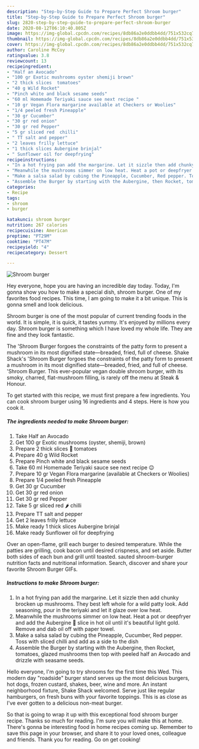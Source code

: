 ```yaml
---
description: "Step-by-Step Guide to Prepare Perfect Shroom burger"
title: "Step-by-Step Guide to Prepare Perfect Shroom burger"
slug: 2820-step-by-step-guide-to-prepare-perfect-shroom-burger
date: 2020-08-12T06:10:40.805Z
image: https://img-global.cpcdn.com/recipes/8db86a2e0ddbb4dd/751x532cq70/shroom-burger-recipe-main-photo.jpg
thumbnail: https://img-global.cpcdn.com/recipes/8db86a2e0ddbb4dd/751x532cq70/shroom-burger-recipe-main-photo.jpg
cover: https://img-global.cpcdn.com/recipes/8db86a2e0ddbb4dd/751x532cq70/shroom-burger-recipe-main-photo.jpg
author: Caroline McCoy
ratingvalue: 3.8
reviewcount: 13
recipeingredient:
- "Half an Avocado"
- "100 gr Exotic mushrooms oyster shemiji brown"
- "2 thick slices  tomatoes"
- "40 g Wild Rocket"
- "Pinch white and black sesame seeds"
- "60 ml Homemade Teriyaki sauce see next recipe "
- "10 gr Vegan Flora margarine available at Checkers or Woolies"
- "1/4 peeled fresh Pineapple"
- "30 gr Cucumber"
- "30 gr red onion"
- "30 gr red Pepper"
- "5 gr sliced red  chilli"
- " TT salt and pepper"
- "2 leaves frilly lettuce"
- "1 thick slices Aubergine brinjal"
- " Sunflower oil for deepfrying"
recipeinstructions:
- "In a hot frying pan add the margarine. Let it sizzle then add chunky brocken up mushrooms. They best left whole for a wild patty look. Add seasoning, pour in the teriyaki and let it glaze over low heat."
- "Meanwhile the mushrooms simmer on low heat. Heat a pot or deepfryer and add the Aubergine 🍆 slice in hot oil until it&#39;s beautiful light gold. Remove and dab oil off with paper towel."
- "Make a salsa salad by cubing the Pineapple, Cucumber, Red pepper. Toss with sliced chilli and add as a side to the dish"
- "Assemble the Burger by starting with the Aubergine, then Rocket, tomatoes, glazed mushrooms then top with peeled half an Avocado and drizzle with seasame seeds."
categories:
- Recipe
tags:
- shroom
- burger

katakunci: shroom burger 
nutrition: 267 calories
recipecuisine: American
preptime: "PT29M"
cooktime: "PT47M"
recipeyield: "4"
recipecategory: Dessert

---
```



![Shroom burger](https://img-global.cpcdn.com/recipes/8db86a2e0ddbb4dd/751x532cq70/shroom-burger-recipe-main-photo.jpg)

Hey everyone, hope you are having an incredible day today. Today, I'm gonna show you how to make a special dish, shroom burger. One of my favorites food recipes. This time, I am going to make it a bit unique. This is gonna smell and look delicious.

Shroom burger is one of the most popular of current trending foods in the world. It is simple, it is quick, it tastes yummy. It's enjoyed by millions every day. Shroom burger is something which I have loved my whole life. They are fine and they look fantastic.

The &#39;Shroom Burger forgoes the constraints of the patty form to present a mushroom in its most dignified state—breaded, fried, full of cheese. Shake Shack&#39;s &#39;Shroom Burger forgoes the constraints of the patty form to present a mushroom in its most dignified state—breaded, fried, and full of cheese.  &#39;Shroom Burger. This ever-popular vegan double shroom burger, with its smoky, charred, flat-mushroom filling, is rarely off the menu at Steak &amp; Honour.


To get started with this recipe, we must first prepare a few ingredients. You can cook shroom burger using 16 ingredients and 4 steps. Here is how you cook it.

<!--inarticleads1-->

##### The ingredients needed to make Shroom burger:

1. Take Half an Avocado
1. Get 100 gr Exotic mushrooms (oyster, shemiji, brown)
1. Prepare 2 thick slices 🍅 tomatoes
1. Prepare 40 g Wild Rocket
1. Prepare Pinch white and black sesame seeds
1. Take 60 ml Homemade Teriyaki sauce see next recipe 😉
1. Prepare 10 gr Vegan Flora margarine (available at Checkers or Woolies)
1. Prepare 1/4 peeled fresh Pineapple
1. Get 30 gr Cucumber
1. Get 30 gr red onion
1. Get 30 gr red Pepper
1. Take 5 gr sliced red 🌶 chilli
1. Prepare  TT salt and pepper
1. Get 2 leaves frilly lettuce
1. Make ready 1 thick slices Aubergine brinjal
1. Make ready  Sunflower oil for deepfrying


Over an open-flame, grill each burger to desired temperature. While the patties are grilling, cook bacon until desired crispness, and set aside. Butter both sides of each bun and grill until toasted. sauted shroom-burger nutrition facts and nutritional information. Search, discover and share your favorite Shroom Burger GIFs. 

<!--inarticleads2-->

##### Instructions to make Shroom burger:

1. In a hot frying pan add the margarine. Let it sizzle then add chunky brocken up mushrooms. They best left whole for a wild patty look. Add seasoning, pour in the teriyaki and let it glaze over low heat.
1. Meanwhile the mushrooms simmer on low heat. Heat a pot or deepfryer and add the Aubergine 🍆 slice in hot oil until it&#39;s beautiful light gold. Remove and dab oil off with paper towel.
1. Make a salsa salad by cubing the Pineapple, Cucumber, Red pepper. Toss with sliced chilli and add as a side to the dish
1. Assemble the Burger by starting with the Aubergine, then Rocket, tomatoes, glazed mushrooms then top with peeled half an Avocado and drizzle with seasame seeds.


Hello everyone, I&#39;m going to try shrooms for the first time this Wed. This modern day &#34;roadside&#34; burger stand serves up the most delicious burgers, hot dogs, frozen custard, shakes, beer, wine and more. An instant neighborhood fixture, Shake Shack welcomed. Serve just like regular hamburgers, on fresh buns with your favorite toppings. This is as close as I&#39;ve ever gotten to a delicious non-meat burger. 

So that is going to wrap it up with this exceptional food shroom burger recipe. Thanks so much for reading. I'm sure you will make this at home. There's gonna be interesting food in home recipes coming up. Remember to save this page in your browser, and share it to your loved ones, colleague and friends. Thank you for reading. Go on get cooking!
